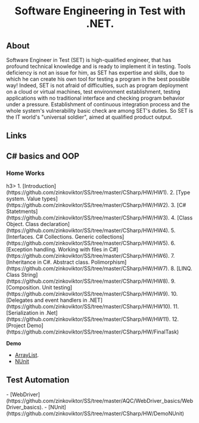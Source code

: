 <h1 align="center">Software Engineering in Test with .NET.</h1>

## About

<p>Software Engineer in Test (SET) is high-qualified engineer, that has profound technical knowledge and is ready to implement it in testing. Tools deficiency is not an issue for him, as SET has expertise and skills, due to which he can create his own tool for testing a program in the best possible way! Indeed, SET is not afraid of difficulties, such as program deployment on a cloud or virtual machines, test environment establishment, testing applications with no traditional interface and checking program behavior under a pressure. Establishment of continuous integration process and the whole system's vulnerability basic check are among SET's duties. So SET is the IT world's "universal soldier", aimed at qualified product output.</p>

## Links

<h2>C# basics and OOP</h2>
<h3>Home Works</h3>h3>
1. [Introduction](https://github.com/zinkoviktor/SS/tree/master/CSharp/HW/HW1).
2. [Type system. Value types](https://github.com/zinkoviktor/SS/tree/master/CSharp/HW/HW2).
3. [C# Statetments](https://github.com/zinkoviktor/SS/tree/master/CSharp/HW/HW3).
4. [Class Object. Class declaration](https://github.com/zinkoviktor/SS/tree/master/CSharp/HW/HW4).
5. [Interfaces. C# Collections. Generic collections](https://github.com/zinkoviktor/SS/tree/master/CSharp/HW/HW5).
6. [Exception handling. Working with files in C#](https://github.com/zinkoviktor/SS/tree/master/CSharp/HW/HW6).
7. [Inheritance in C#. Abstract class. Polimorphism](https://github.com/zinkoviktor/SS/tree/master/CSharp/HW/HW7).
8. [LINQ. Class String](https://github.com/zinkoviktor/SS/tree/master/CSharp/HW/HW8).
9. [Composition. Unit testing](https://github.com/zinkoviktor/SS/tree/master/CSharp/HW/HW9).
10. [Delegates and event handlers in .NET](https://github.com/zinkoviktor/SS/tree/master/CSharp/HW/HW10).
11. [Serialization in .Net](https://github.com/zinkoviktor/SS/tree/master/CSharp/HW/HW11).
12. [Project Demo](https://github.com/zinkoviktor/SS/tree/master/CSharp/HW/FinalTask)

**Demo**
- [ArrayList](https://github.com/zinkoviktor/SS/tree/master/CSharp/HW/DemoArrayList).
- [NUnit](https://github.com/zinkoviktor/SS/tree/master/CSharp/HW/DemoNUnit)

<h2>Test Automation</h2>
- [WebDriver](https://github.com/zinkoviktor/SS/tree/master/AQC/WebDriver_basics/WebDriver_basics).
- [NUnit](https://github.com/zinkoviktor/SS/tree/master/CSharp/HW/DemoNUnit)